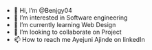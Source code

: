 - 👋 Hi, I’m @Benjgy04
- 👀 I’m interested in Software engineering 
- 🌱 I’m currently learning Web Design 
- 💞️ I’m looking to collaborate on Project 
- 📫 How to reach me Ayejuni Ajinde on linkedIn

<!---
Benjgy04/Benjgy04 is a ✨ special ✨ repository because its `README.md` (this file) appears on your GitHub profile.
You can click the Preview link to take a look at your changes.
--->
